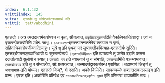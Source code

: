 ```yaml
---
index:  6.1.132
vrittiindex:  145
sutra:  एतत्तदोः सु लोपोऽकोरनञ्समासे हलि
vritti:  tattvabodhini 
---
```


एतत्तदोः। अत्र त्यदाद्यत्वमेकशेषश्च न कृतः, सौत्रत्वात्, `प्रकृतिवदनुकरण`दिति वैकल्पिकातिदेशाद्वा। एवं च वृत्तावप्येतत्तदोरिति प्रयोगः साधुः। `हल्ङ्याब्भ्यः`-इत्यस्यानन्तरमेवेदं लाघवाय न कृतं, संहिताधिकारोपजीवनादित्याहुः। सूत्रे `सु` इति पृथक् पदं लुप्तषष्ठीकमित्याह-एतत्तदोर्यः सुरिति। एतत्तदर्थगतसङ्ख्याभिधायी यः सुस्तस्येत्यर्थः। `एतत्तदोर्विहिकत` इति व्याख्याने तु परमैष ददाति परमस ददातीत्यादौ सुलोपो न स्यात्। `एतत्तदौः पर` इति व्याख्यानं तु न संभवति, `एतत्तभ्द्या`मिति पञ्चम्यभावात्। `एतत्तदोरवयव` इति तु न संभवत्येव, सोः प्रत्ययत्वात्। तस्मादर्थद्वारकसंबन्ध एवाश्रितः। तदाश्रयणे लिङ्गं तु `अनञ्समासे`-इति बोध्यम्। एतत्तदोः किम्?, यो ददाति। अकोः किमिति। साकच्कयोः शब्दान्तरत्वादप्रसङ्ग इति प्रश्नः। एषक इति। अकोरिति प्रतिषेध एव `तन्मध्यपतितस्तद्ग्रहणेन गृह्यते` इति परिभाषां ज्ञापयतीति भावः। 

